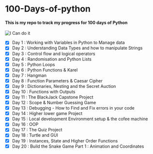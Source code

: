 # 100-Days-of-python

#### This is my repo to track my progress for 100 days of Python
![I Can do it](https://as1.ftcdn.net/v2/jpg/01/31/63/02/1000_F_131630292_suksNJucEZyQKh8rsDXBR4wfNwUDpiDY.jpg)

 - [X] Day 1   : Working with Variables in Python to Manage data
 - [X] Day 2   : Understanding Data Types and how to manipulate Strings
 - [X] Day 3   : Control flow and logical operators
 - [X] Day 4   : Randomisation and Python Lists
 - [X] Day 5   : Python Loops
 - [X] Day 6   : Python Functions & Karel
 - [X] Day 7   : Hangman
 - [X] Day 8   : Function Parameters & Caesar Cipher
 - [X] Day 9   : Dictionaries, Nesting and the Secret Auction
 - [X] Day 10  : Functions with Outputs
 - [X] Day 11  : The BlackJack Capstone Project
 - [X] Day 12  : Scope & Number Guessing Game
 - [X] Day 13  : Debugging - How to Find and Fix errors in your code 
 - [X] Day 14  : Higher lower game Project
 - [X] Day 15  : Local development Environment setup & the cofee machine
 - [X] Day 16  : OOP
 - [X] Day 17  : The Quiz Project
 - [X] Day 18  : Turtle and GUI
 - [X] Day 19  : Instances, State and Higher Order Functions
 - [X] Day 20  : Build the Snake Game Part 1 : Animation and Coordinates

